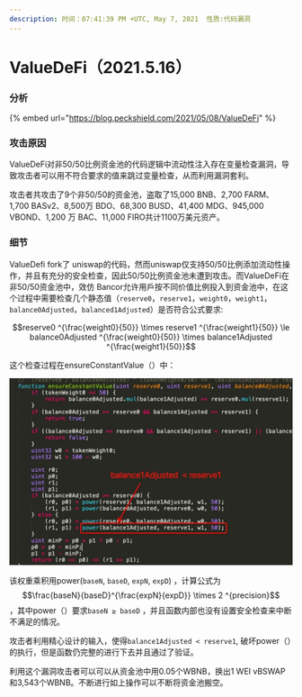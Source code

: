 ```yaml
---
description: 时间：07:41:39 PM +UTC, May 7, 2021  性质:代码漏洞
---
```


# ValueDeFi（2021.5.16）

### 分析

{% embed url="https://blog.peckshield.com/2021/05/08/ValueDeFi" %}

### 攻击原因

ValueDeFi对非50/50比例资金池的代码逻辑中流动性注入存在变量检查漏洞，导致攻击者可以用不符合要求的值来跳过变量检查，从而利用漏洞套利。

攻击者共攻击了9个非50/50的资金池，盗取了15,000 BNB、2,700 FARM、1,700 BASv2、8,500万 BDO、68,300 BUSD、41,400 MDG、945,000 VBOND、1,200 万 BAC、11,000 FIRO共计1100万美元资产。

### 细节

ValueDefi fork了 uniswap的代码，然而uniswap仅支持50/50比例添加流动性操作，并且有充分的安全检查，因此50/50比例资金池未遭到攻击。而ValueDeFi在非50/50资金池中，效仿 Bancor允许用戶按不同价值比例投入到资金池中，在这个过程中需要检查几个静态值（`reserve0`，`reserve1`，`weight0`，`weight1`，`balance0Adjusted`，`balanced1Adjusted`）是否符合公式要求:

$$reserve0 ^{\frac{weight0}{50}} \times reserve1 ^{\frac{weight1}{50}} \le balance0Adjusted ^{\frac{weight0}{50}} \times balance1Adjusted ^{\frac{weight1}{50}}$$

这个检查过程在ensureConstantValue（）中：

![](<../.gitbook/assets/image (9).png>)

该权重乘积用power(`baseN`, `baseD`, `expN`, `expD`) ，计算公式为$$\frac{baseN}{baseD}^{\frac{expN}{expD}} \times 2 ^{precision}$$，其中power（）要求`baseN ≥ baseD` ，并且函数内部也没有设置安全检查来中断不满足的情况。

攻击者利用精心设计的输入，使得`balance1Adjusted < reserve1`, 破坏power（）的执行，但是函数仍完整的进行下去并且通过了验证。

利用这个漏洞攻击者可以可以从资金池中用0.05个WBNB，换出1 WEI vBSWAP和3,543个WBNB。不断进行如上操作可以不断将资金池搬空。

###
